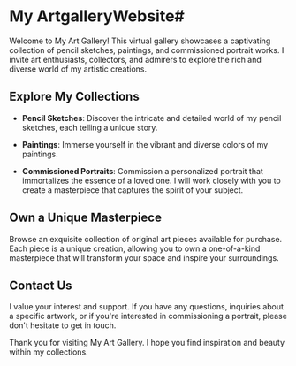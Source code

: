 # My ArtgalleryWebsite#

Welcome to My Art Gallery! This virtual gallery showcases a captivating collection of pencil sketches, paintings, and commissioned portrait works. I invite art enthusiasts, collectors, and admirers to explore the rich and diverse world of my artistic creations.

## Explore My Collections

- **Pencil Sketches**: Discover the intricate and detailed world of my pencil sketches, each telling a unique story.

- **Paintings**: Immerse yourself in the vibrant and diverse colors of my paintings.

- **Commissioned Portraits**: Commission a personalized portrait that immortalizes the essence of a loved one. I will work closely with you to create a masterpiece that captures the spirit of your subject.

## Own a Unique Masterpiece

Browse an exquisite collection of original art pieces available for purchase. Each piece is a unique creation, allowing you to own a one-of-a-kind masterpiece that will transform your space and inspire your surroundings.

## Contact Us

I value your interest and support. If you have any questions, inquiries about a specific artwork, or if you're interested in commissioning a portrait, please don't hesitate to get in touch.

Thank you for visiting My Art Gallery. I hope you find inspiration and beauty within my collections.

